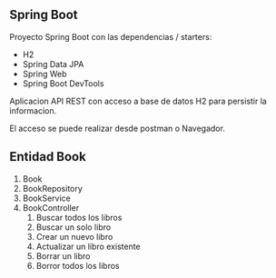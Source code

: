 ## Spring Boot

Proyecto Spring Boot con las dependencias / starters:
* H2
* Spring Data JPA
* Spring Web
* Spring Boot DevTools

Aplicacion API REST con acceso a base de datos H2 para persistir la informacion.

El acceso se puede realizar desde postman o Navegador.

## Entidad Book
1. Book
2. BookRepository
3. BookService
4. BookController
   1. Buscar todos los libros
   2. Buscar un solo libro
   3. Crear un nuevo libro
   4. Actualizar un libro existente
   5. Borrar un libro
   6. Borror todos los libros
